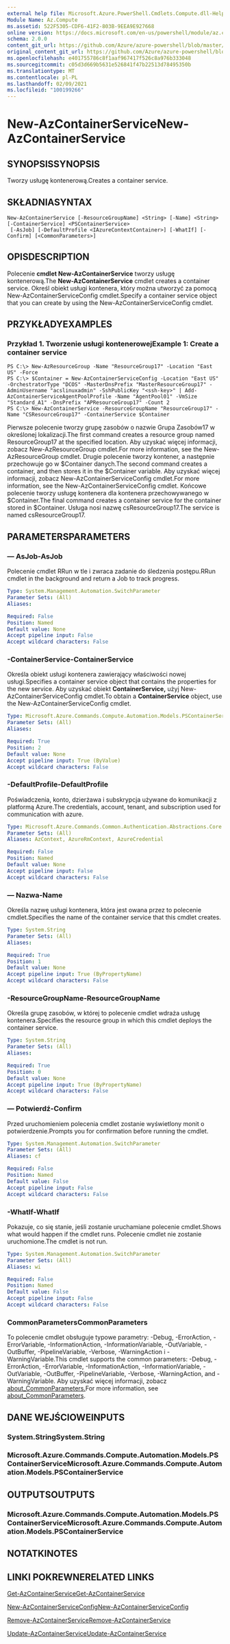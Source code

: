 ```yaml
---
external help file: Microsoft.Azure.PowerShell.Cmdlets.Compute.dll-Help.xml
Module Name: Az.Compute
ms.assetid: 522F5305-CDF6-41F2-803B-9EEA9E927668
online version: https://docs.microsoft.com/en-us/powershell/module/az.compute/new-azcontainerservice
schema: 2.0.0
content_git_url: https://github.com/Azure/azure-powershell/blob/master/src/Compute/Compute/help/New-AzContainerService.md
original_content_git_url: https://github.com/Azure/azure-powershell/blob/master/src/Compute/Compute/help/New-AzContainerService.md
ms.openlocfilehash: e401755786c8f1aaf967417f526c8a976b333048
ms.sourcegitcommit: c05d3d669b5631e526841f47b22513d78495350b
ms.translationtype: MT
ms.contentlocale: pl-PL
ms.lasthandoff: 02/09/2021
ms.locfileid: "100199266"
---
```

# <span data-ttu-id="0418f-101">New-AzContainerService</span><span class="sxs-lookup"><span data-stu-id="0418f-101">New-AzContainerService</span></span>

## <span data-ttu-id="0418f-102">SYNOPSIS</span><span class="sxs-lookup"><span data-stu-id="0418f-102">SYNOPSIS</span></span>
<span data-ttu-id="0418f-103">Tworzy usługę kontenerową.</span><span class="sxs-lookup"><span data-stu-id="0418f-103">Creates a container service.</span></span>

## <span data-ttu-id="0418f-104">SKŁADNIA</span><span class="sxs-lookup"><span data-stu-id="0418f-104">SYNTAX</span></span>

```
New-AzContainerService [-ResourceGroupName] <String> [-Name] <String> [-ContainerService] <PSContainerService>
 [-AsJob] [-DefaultProfile <IAzureContextContainer>] [-WhatIf] [-Confirm] [<CommonParameters>]
```

## <span data-ttu-id="0418f-105">OPIS</span><span class="sxs-lookup"><span data-stu-id="0418f-105">DESCRIPTION</span></span>
<span data-ttu-id="0418f-106">Polecenie **cmdlet New-AzContainerService** tworzy usługę kontenerową.</span><span class="sxs-lookup"><span data-stu-id="0418f-106">The **New-AzContainerService** cmdlet creates a container service.</span></span>
<span data-ttu-id="0418f-107">Określ obiekt usługi kontenera, który można utworzyć za pomocą New-AzContainerServiceConfig cmdlet.</span><span class="sxs-lookup"><span data-stu-id="0418f-107">Specify a container service object that you can create by using the New-AzContainerServiceConfig cmdlet.</span></span>

## <span data-ttu-id="0418f-108">PRZYKŁADY</span><span class="sxs-lookup"><span data-stu-id="0418f-108">EXAMPLES</span></span>

### <span data-ttu-id="0418f-109">Przykład 1. Tworzenie usługi kontenerowej</span><span class="sxs-lookup"><span data-stu-id="0418f-109">Example 1: Create a container service</span></span>
```
PS C:\> New-AzResourceGroup -Name "ResourceGroup17" -Location "East US" -Force
PS C:\> $Container = New-AzContainerServiceConfig -Location "East US" -OrchestratorType "DCOS" -MasterDnsPrefix "MasterResourceGroup17" -AdminUsername "acslinuxadmin" -SshPublicKey "<ssh-key>" | Add-AzContainerServiceAgentPoolProfile -Name "AgentPool01" -VmSize "Standard_A1" -DnsPrefix "APResourceGroup17" -Count 2
PS C:\> New-AzContainerService -ResourceGroupName "ResourceGroup17" -Name "CSResourceGroup17" -ContainerService $Container
```

<span data-ttu-id="0418f-110">Pierwsze polecenie tworzy grupę zasobów o nazwie Grupa Zasobów17 w określonej lokalizacji.</span><span class="sxs-lookup"><span data-stu-id="0418f-110">The first command creates a resource group named ResourceGroup17 at the specified location.</span></span>
<span data-ttu-id="0418f-111">Aby uzyskać więcej informacji, zobacz New-AzResourceGroup cmdlet.</span><span class="sxs-lookup"><span data-stu-id="0418f-111">For more information, see the New-AzResourceGroup cmdlet.</span></span>
<span data-ttu-id="0418f-112">Drugie polecenie tworzy kontener, a następnie przechowuje go w $Container danych.</span><span class="sxs-lookup"><span data-stu-id="0418f-112">The second command creates a container, and then stores it in the $Container variable.</span></span>
<span data-ttu-id="0418f-113">Aby uzyskać więcej informacji, zobacz New-AzContainerServiceConfig cmdlet.</span><span class="sxs-lookup"><span data-stu-id="0418f-113">For more information, see the New-AzContainerServiceConfig cmdlet.</span></span>
<span data-ttu-id="0418f-114">Końcowe polecenie tworzy usługę kontenera dla kontenera przechowywanego w $Container.</span><span class="sxs-lookup"><span data-stu-id="0418f-114">The final command creates a container service for the container stored in $Container.</span></span>
<span data-ttu-id="0418f-115">Usługa nosi nazwę csResourceGroup17.</span><span class="sxs-lookup"><span data-stu-id="0418f-115">The service is named csResourceGroup17.</span></span>

## <span data-ttu-id="0418f-116">PARAMETERS</span><span class="sxs-lookup"><span data-stu-id="0418f-116">PARAMETERS</span></span>

### <span data-ttu-id="0418f-117">— AsJob</span><span class="sxs-lookup"><span data-stu-id="0418f-117">-AsJob</span></span>
<span data-ttu-id="0418f-118">Polecenie cmdlet RRun w tle i zwraca zadanie do śledzenia postępu.</span><span class="sxs-lookup"><span data-stu-id="0418f-118">RRun cmdlet in the background and return a Job to track progress.</span></span>

```yaml
Type: System.Management.Automation.SwitchParameter
Parameter Sets: (All)
Aliases:

Required: False
Position: Named
Default value: None
Accept pipeline input: False
Accept wildcard characters: False
```

### <span data-ttu-id="0418f-119">-ContainerService</span><span class="sxs-lookup"><span data-stu-id="0418f-119">-ContainerService</span></span>
<span data-ttu-id="0418f-120">Określa obiekt usługi kontenera zawierający właściwości nowej usługi.</span><span class="sxs-lookup"><span data-stu-id="0418f-120">Specifies a container service object that contains the properties for the new service.</span></span>
<span data-ttu-id="0418f-121">Aby uzyskać obiekt **ContainerService,** użyj New-AzContainerServiceConfig cmdlet.</span><span class="sxs-lookup"><span data-stu-id="0418f-121">To obtain a **ContainerService** object, use the New-AzContainerServiceConfig cmdlet.</span></span>

```yaml
Type: Microsoft.Azure.Commands.Compute.Automation.Models.PSContainerService
Parameter Sets: (All)
Aliases:

Required: True
Position: 2
Default value: None
Accept pipeline input: True (ByValue)
Accept wildcard characters: False
```

### <span data-ttu-id="0418f-122">-DefaultProfile</span><span class="sxs-lookup"><span data-stu-id="0418f-122">-DefaultProfile</span></span>
<span data-ttu-id="0418f-123">Poświadczenia, konto, dzierżawa i subskrypcja używane do komunikacji z platformą Azure.</span><span class="sxs-lookup"><span data-stu-id="0418f-123">The credentials, account, tenant, and subscription used for communication with azure.</span></span>

```yaml
Type: Microsoft.Azure.Commands.Common.Authentication.Abstractions.Core.IAzureContextContainer
Parameter Sets: (All)
Aliases: AzContext, AzureRmContext, AzureCredential

Required: False
Position: Named
Default value: None
Accept pipeline input: False
Accept wildcard characters: False
```

### <span data-ttu-id="0418f-124">— Nazwa</span><span class="sxs-lookup"><span data-stu-id="0418f-124">-Name</span></span>
<span data-ttu-id="0418f-125">Określa nazwę usługi kontenera, która jest owana przez to polecenie cmdlet.</span><span class="sxs-lookup"><span data-stu-id="0418f-125">Specifies the name of the container service that this cmdlet creates.</span></span>

```yaml
Type: System.String
Parameter Sets: (All)
Aliases:

Required: True
Position: 1
Default value: None
Accept pipeline input: True (ByPropertyName)
Accept wildcard characters: False
```

### <span data-ttu-id="0418f-126">-ResourceGroupName</span><span class="sxs-lookup"><span data-stu-id="0418f-126">-ResourceGroupName</span></span>
<span data-ttu-id="0418f-127">Określa grupę zasobów, w której to polecenie cmdlet wdraża usługę kontenera.</span><span class="sxs-lookup"><span data-stu-id="0418f-127">Specifies the resource group in which this cmdlet deploys the container service.</span></span>

```yaml
Type: System.String
Parameter Sets: (All)
Aliases:

Required: True
Position: 0
Default value: None
Accept pipeline input: True (ByPropertyName)
Accept wildcard characters: False
```

### <span data-ttu-id="0418f-128">— Potwierdź</span><span class="sxs-lookup"><span data-stu-id="0418f-128">-Confirm</span></span>
<span data-ttu-id="0418f-129">Przed uruchomieniem polecenia cmdlet zostanie wyświetlony monit o potwierdzenie.</span><span class="sxs-lookup"><span data-stu-id="0418f-129">Prompts you for confirmation before running the cmdlet.</span></span>

```yaml
Type: System.Management.Automation.SwitchParameter
Parameter Sets: (All)
Aliases: cf

Required: False
Position: Named
Default value: False
Accept pipeline input: False
Accept wildcard characters: False
```

### <span data-ttu-id="0418f-130">-WhatIf</span><span class="sxs-lookup"><span data-stu-id="0418f-130">-WhatIf</span></span>
<span data-ttu-id="0418f-131">Pokazuje, co się stanie, jeśli zostanie uruchamiane polecenie cmdlet.</span><span class="sxs-lookup"><span data-stu-id="0418f-131">Shows what would happen if the cmdlet runs.</span></span>
<span data-ttu-id="0418f-132">Polecenie cmdlet nie zostanie uruchomione.</span><span class="sxs-lookup"><span data-stu-id="0418f-132">The cmdlet is not run.</span></span>

```yaml
Type: System.Management.Automation.SwitchParameter
Parameter Sets: (All)
Aliases: wi

Required: False
Position: Named
Default value: False
Accept pipeline input: False
Accept wildcard characters: False
```

### <span data-ttu-id="0418f-133">CommonParameters</span><span class="sxs-lookup"><span data-stu-id="0418f-133">CommonParameters</span></span>
<span data-ttu-id="0418f-134">To polecenie cmdlet obsługuje typowe parametry: -Debug, -ErrorAction, -ErrorVariable, -InformationAction, -InformationVariable, -OutVariable, -OutBuffer, -PipelineVariable, -Verbose, -WarningAction i -WarningVariable.</span><span class="sxs-lookup"><span data-stu-id="0418f-134">This cmdlet supports the common parameters: -Debug, -ErrorAction, -ErrorVariable, -InformationAction, -InformationVariable, -OutVariable, -OutBuffer, -PipelineVariable, -Verbose, -WarningAction, and -WarningVariable.</span></span> <span data-ttu-id="0418f-135">Aby uzyskać więcej informacji, zobacz [about_CommonParameters.](http://go.microsoft.com/fwlink/?LinkID=113216)</span><span class="sxs-lookup"><span data-stu-id="0418f-135">For more information, see [about_CommonParameters](http://go.microsoft.com/fwlink/?LinkID=113216).</span></span>

## <span data-ttu-id="0418f-136">DANE WEJŚCIOWE</span><span class="sxs-lookup"><span data-stu-id="0418f-136">INPUTS</span></span>

### <span data-ttu-id="0418f-137">System.String</span><span class="sxs-lookup"><span data-stu-id="0418f-137">System.String</span></span>

### <span data-ttu-id="0418f-138">Microsoft.Azure.Commands.Compute.Automation.Models.PSContainerService</span><span class="sxs-lookup"><span data-stu-id="0418f-138">Microsoft.Azure.Commands.Compute.Automation.Models.PSContainerService</span></span>

## <span data-ttu-id="0418f-139">OUTPUTS</span><span class="sxs-lookup"><span data-stu-id="0418f-139">OUTPUTS</span></span>

### <span data-ttu-id="0418f-140">Microsoft.Azure.Commands.Compute.Automation.Models.PSContainerService</span><span class="sxs-lookup"><span data-stu-id="0418f-140">Microsoft.Azure.Commands.Compute.Automation.Models.PSContainerService</span></span>

## <span data-ttu-id="0418f-141">NOTATKI</span><span class="sxs-lookup"><span data-stu-id="0418f-141">NOTES</span></span>

## <span data-ttu-id="0418f-142">LINKI POKREWNE</span><span class="sxs-lookup"><span data-stu-id="0418f-142">RELATED LINKS</span></span>

[<span data-ttu-id="0418f-143">Get-AzContainerService</span><span class="sxs-lookup"><span data-stu-id="0418f-143">Get-AzContainerService</span></span>](./Get-AzContainerService.md)

[<span data-ttu-id="0418f-144">New-AzContainerServiceConfig</span><span class="sxs-lookup"><span data-stu-id="0418f-144">New-AzContainerServiceConfig</span></span>](./New-AzContainerServiceConfig.md)

[<span data-ttu-id="0418f-145">Remove-AzContainerService</span><span class="sxs-lookup"><span data-stu-id="0418f-145">Remove-AzContainerService</span></span>](./Remove-AzContainerService.md)

[<span data-ttu-id="0418f-146">Update-AzContainerService</span><span class="sxs-lookup"><span data-stu-id="0418f-146">Update-AzContainerService</span></span>](./Update-AzContainerService.md)


